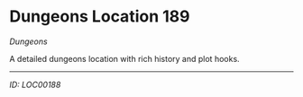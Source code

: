 # Dungeons Location 189

*Dungeons*

A detailed dungeons location with rich history and plot hooks.

---
*ID: LOC00188*